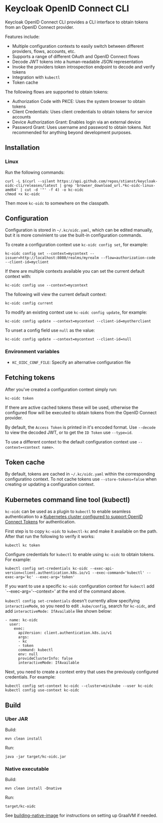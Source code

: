 # Keycloak OpenID Connect CLI

Keycloak OpenID Connect CLI provides a CLI interface to obtain tokens from an OpenID Connect provider.

Features include:

* Multiple configuration contexts to easily switch between different providers, flows, accounts, etc.
* Supports a range of different OAuth and OpenID Connect flows
* Decode JWT tokens into a human-readable JSON representation
* Invoke the providers token introspection endpoint to decode and verify tokens
* Integration with `kubectl`
* Token cache

The following flows are supported to obtain tokens:

* Authorization Code with PKCE: Uses the system browser to obtain tokens
* Client Credentials: Uses client credentials to obtain tokens for service accounts
* Device Authorization Grant: Enables login via an external device
* Password Grant: Uses username and password to obtain tokens. Not recommended for anything beyond development purposes. 

## Installation

### Linux

Run the following commands:
```
curl -L $(curl --silent https://api.github.com/repos/stianst/keycloak-oidc-cli/releases/latest | grep 'browser_download_url.*kc-oidc-linux-amd64' | cut -d '"' -f 4) -o kc-oidc
chmod +x kc-oidc
```

Then move `kc-oidc` to somewhere on the classpath.


## Configuration

Configuration is stored in `~/.kc/oidc.yaml`, which can be edited manually, but it is more convinient to use the built-in
configuration commands.

To create a configuration context use `kc-oidc config set`, for example:

```
kc-oidc config set --context=mycontext --issuer=http://localhost:8080/realms/myrealm --flow=authorization-code --client-id=myclient
```

If there are multiple contexts available you can set the current default context with:

```
kc-oidc config use --context=mycontext
```

The following will view the current default context:

```
kc-oidc config current
```

To modify an existing context use `kc-oidc config update`, for example:

```
kc-oidc config update --context=mycontext --client-id=myotherclient
```

To unset a config field use `null` as the value:

```
kc-oidc config update --context=mycontext --client-id=null
```

### Environment variables

* `KC_OIDC_CONF_FILE`: Specify an alternative configuration file


## Fetching tokens

After you've created a configuration context simply run:

```
kc-oidc token
```

If there are active cached tokens these will be used, otherwise the configured flow will be executed to obtain
tokens from the OpenID Connect provider.

By default, the `Access Token` is printed in it's encoded format. Use `--decode` to view the decoded JWT, or to get the
`ID Token` use `--type=id`.

To use a different context to the default configuration context use `--context=<context name>`.


## Token cache

By default, tokens are cached in `~/.kc/oidc.yaml` within the corresponding configuratino context. To not cache tokens
use `--store-tokens=false` when creating or updating a configuration context. 


## Kubernetes command line tool (kubectl)

`kc-oidc` can be used as a plugin to `kubectl` to enable seamless authentication to a 
[Kubernetes cluster configured to support OpenID Connect Tokens](https://kubernetes.io/docs/reference/access-authn-authz/authentication/#openid-connect-tokens) 
for authentication.

First step is to copy `kc-oidc` to `kubectl-kc` and make it available on the path. After that run the following to
verify it works:

```
kubectl kc token
```

Configure credentials for `kubectl` to enable using `kc-oidc` to obtain tokens. For example:

```
kubectl config set-credentials kc-oidc --exec-api-version=client.authentication.k8s.io/v1 --exec-command='kubectl' --exec-arg='kc' --exec-arg='token'
```

If you want to use a specific `kc-oidc` configuration context for `kubectl` add `--exec-arg='--context=<context name>' at the
end of the command above.

`kubectl config set-credentials` doesn't currently allow specifying `interactiveMode`, so you need to edit `.kube/config`, 
search for `kc-oidc`, and add `interactiveMode: IfAvailable` like shown below:

```
- name: kc-oidc
  user:
    exec:
      apiVersion: client.authentication.k8s.io/v1
      args:
      - kc
      - token
      command: kubectl
      env: null
      provideClusterInfo: false
      interactiveMode: IfAvailable
```

Next, you need to create a context entry that uses the previously configured credentials. For example:

```
kubectl config set-context kc-oidc --cluster=minikube --user kc-oidc
kubectl config use-context kc-oidc
```


## Build

### Uber JAR

Build:
```
mvn clean install
```

Run:
```
java -jar target/kc-oidc.jar
```

### Native executable

Build:
```
mvn clean install -Dnative
```

Run:
```
target/kc-oidc
```

See [building-native-image](https://quarkus.io/guides/building-native-image) for instructions on setting up GraalVM if needed.